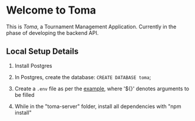 # Welcome to Toma

This is _Toma_, a Tournament Management Application. Currently in the phase of developing the backend API.

## Local Setup Details

1. Install Postgres

2. In Postgres, create the database: `CREATE DATABASE toma`;

3. Create a `.env` file as per the [example](./toma-server/.env.example), where '${}' denotes arguments to be filled

4. While in the "toma-server" folder, install all dependencies with "npm install"
